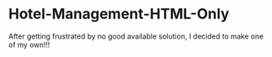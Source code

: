 # Hotel-Management-HTML-Only
After getting frustrated by no good available solution, I decided to make one of my own!!!

